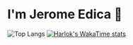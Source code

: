# I'm Jerome Edica 👋

![Top Langs](https://github-readme-stats.vercel.app/api/top-langs/?username=JDev000&layout=compact)
[![Harlok's WakaTime stats](https://github-readme-stats.vercel.app/api/wakatime?username=JDev000)](https://github.com/JDev000/github-readme-stats)
